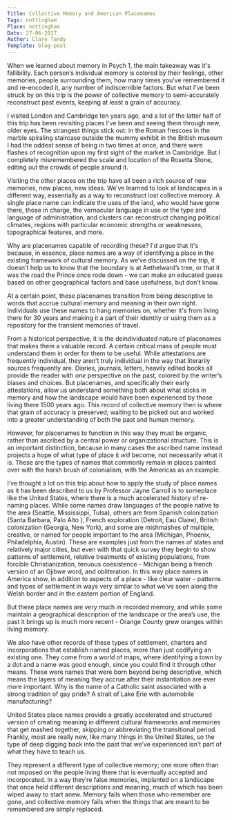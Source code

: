 ```yaml
---
Title: Collective Memory and American Placenames
Tags: nottingham
Place: nottingham
Date: 27-06-2017
Author: Clare Tandy
Template: blog-post
---
```

When we learned about memory in Psych 1, the main takeaway was it's fallibility. Each person’s individual memory is colored by their feelings, other memories, people surrounding them, how many times you’ve remembered it and re-encoded it, any number of indiscernible factors. But what I've been struck by on this trip is the power of collective memory to semi-accurately reconstruct past events, keeping at least a grain of accuracy.

I visited London and Cambridge ten years ago, and a lot of the latter half of this trip has been revisiting places I've been and seeing them through new, older eyes. The strangest things stick out: in the Roman frescoes in the marble spiraling staircase outside the mummy exhibit in the British museum I had the oddest sense of being in two times at once, and there were flashes of recognition upon my first sight of the market in Cambridge. But I completely misremembered the scale and location of the Rosetta Stone, editing out the crowds of people around it.

Visiting the other places on the trip have all been a rich source of new memories, new places, new ideas. We’ve learned to look at landscapes in a different way, essentially as a way to reconstruct lost collective memory. A single place name can indicate the uses of the land, who would have gone there, those in charge, the vernacular language in use or the type and language of administration, and clusters can reconstruct changing political climates, regions with particular economic strengths or weaknesses, topographical features, and more.

Why are placenames capable of recording these? I'd argue that it's because, in essence, place names are a way of identifying a place in the existing framework of cultural memory. As we’ve discussed on the trip, it doesn't help us to know that the boundary is at Aethelward’s tree, or that it was the road the Prince once rode down - we can make an educated guess based on other geographical factors and base usefulness, but don’t know. 

At a certain point, these placenames transition from being descriptive to words that accrue cultural memory and meaning in their own right. Individuals use these names to hang memories on, whether it's from living there for 30 years and making it a part of their identity or using them as a repository for the transient memories of travel. 

From a historical perspective, it is the deindividuated nature of placenames that makes them a valuable record. A certain critical mass of people must understand them in order for them to be useful. While attestations are frequently individual, they aren’t truly individual in the way that literarily sources frequently are. Diaries, journals, letters, heavily edited books all provide the reader with _one_ perspective on the past, colored by the writer’s biases and choices. But placenames, and specifically their early attestations, allow us understand something both about what sticks in memory and how the landscape would have been experienced by those living there 1500 years ago. This record of collective memory then is where that grain of accuracy is preserved; waiting to be picked out and worked into a greater understanding of both the past and human memory.

However, for placenames to function in this way they must be organic, rather than ascribed by a central power or organizational structure. This is an important distinction, because in many cases the ascribed name instead projects a hope of what type of place it _will_ become, not necessarily what it is. These are the types of names that commonly remain in places painted over with the harsh brush of colonialism, with the Americas as an example. 

I’ve thought a lot on this trip about how to apply the study of place names as it has been described to us by Professor Jayne Carroll is to someplace like the United States, where there is a much accelerated history of re-naming places. While some names draw languages of the people native to the area  (Seattle, Mississippi, Tulsa), others are from Spanish colonization (Santa Barbara, Palo Alto ), French exploration (Detroit, Eau Claire), British colonization (Georgia, New York), and some are mishmashes of multiple, creative, or named for people important to the area (Michigan, Phoenix, Philadelphia, Austin). These are examples just from the names of states and relatively major cities, but even with that quick survey they begin to show patterns of settlement, relative treatments of existing populations, from forcible Christianization, tenuous coexistence - Michigan being a french version of an Ojibwe word, and obliteration. In this way place names in America show, in addition to aspects of a place - like clear water - patterns and types of settlement in ways very similar to what we’ve seen along the Welsh border and in the eastern portion of England.

But these place names are very much in recorded memory, and while some maintain a geographical description of the landscape or the area’s use, the past it brings up is much more recent - Orange County grew oranges within living memory. 

We also have other records of these types of settlement, charters and incorporations that establish named places, more than just codifying an existing one. They come from a world of maps, where identifying a town by a dot and a name was good enough, since you could find it through other means. These were names that were born beyond being descriptive, which means the layers of meaning they accrue after their instantiation are ever more important. Why is the name of a Catholic saint associated with a strong tradition of gay pride? A strait of Lake Erie with automobile manufacturing? 

United States place names provide a greatly accelerated and structured version of creating meaning in different cultural frameworks and memories that get mashed together, skipping or abbreviating the transitional period. Frankly, most are really new, like many things in the United States, so the type of  deep digging back into the past that we’ve experienced isn’t part of what they have to teach us.

They represent a different type of collective memory; one more often than not imposed on the people living there that is eventually accepted and incorporated. In a way they’re false memories, implanted on a landscape that once held different descriptions and meaning, much of which has been wiped away to start anew. Memory fails when those who remember are gone, and collective memory fails when the things that are meant to be remembered are simply replaced.


